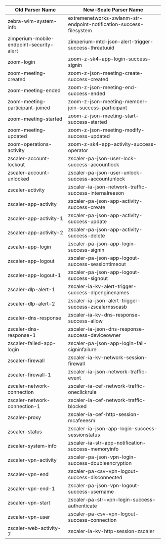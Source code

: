 | Old Parser Name                          | New-Scale Parser Name                                               |
| ---------------------------------------- | ------------------------------------------------------------------- |
| zebra-wlm-system-info                    | extremenetworks-zwlanm-str-endpoint-notification-success-filesystem |
| zimperium-mobile-endpoint-security-alert | zimperium-mtd-json-alert-trigger-success-threatuuid                 |
| zoom-login                               | zoom-z-sk4-app-login-success-signin                                 |
| zoom-meeting-created                     | zoom-z-json-meeting-create-success-created                          |
| zoom-meeting-ended                       | zoom-z-json-meeting-end-success-ended                               |
| zoom-meeting-participant-joined          | zoom-z-json-meeting-member-join-success-participant                 |
| zoom-meeting-started                     | zoom-z-json-meeting-start-success-started                           |
| zoom-meeting-updated                     | zoom-z-json-meeting-modify-success-updated                          |
| zoom-operations-activity                 | zoom-z-sk4-app-activity-success-operator                            |
| zscaler-account-lockout                  | zscaler-pa-json-user-lock-success-accountlock                       |
| zscaler-account-unlocked                 | zscaler-pa-json-user-unlock-success-accountunlock                   |
| zscaler-activity                         | zscaler-ia-json-network-traffic-success-internalreason              |
| zscaler-app-activity                     | zscaler-pa-json-app-activity-success-create                         |
| zscaler-app-activity-1                   | zscaler-pa-json-app-activity-success-update                         |
| zscaler-app-activity-2                   | zscaler-pa-json-app-activity-success-delete                         |
| zscaler-app-login                        | zscaler-pa-json-app-login-success-signin                            |
| zscaler-app-logout                       | zscaler-pa-json-app-logout-success-sessiontimeout                   |
| zscaler-app-logout-1                     | zscaler-pa-json-app-logout-success-signout                          |
| zscaler-dlp-alert-1                      | zscaler-ia-kv-alert-trigger-success-dlpenginenames                  |
| zscaler-dlp-alert-2                      | zscaler-ia-json-alert-trigger-success-zscalernsscasb                |
| zscaler-dns-response                     | zscaler-ia-kv-dns-response-success-allow                            |
| zscaler-dns-response-1                   | zscaler-ia-json-dns-response-success-deviceowner                    |
| zscaler-failed-app-login                 | zscaler-pa-json-app-login-fail-signinfailure                        |
| zscaler-firewall                         | zscaler-ia-kv-network-session-firewall                              |
| zscaler-firewall-1                       | zscaler-ia-json-network-traffic-event                               |
| zscaler-network-connection               | zscaler-ia-cef-network-traffic-oneclickrule                         |
| zscaler-network-connection-1             | zscaler-ia-cef-network-traffic-blocked                              |
| zscaler-proxy                            | zscaler-ia-cef-http-session-mcafeeesm                               |
| zscaler-status                           | zscaler-ia-json-app-login-success-sessionstatus                     |
| zscaler-system-info                      | zscaler-ia-str-app-notification-success-memoryinfo                  |
| zscaler-vpn-activity                     | zscaler-pa-json-vpn-login-success-doubleencryption                  |
| zscaler-vpn-end                          | zscaler-pa-csv-vpn-logout-success-disconnected                      |
| zscaler-vpn-end-1                        | zscaler-pa-json-vpn-logout-success-username                         |
| zscaler-vpn-start                        | zscaler-pa-str-vpn-login-success-authenticate                       |
| zscaler-vpn-user                         | zscaler-pa-csv-vpn-logout-success-connection                        |
| zscaler-web-activity-7                   | zscaler-ia-kv-http-session-zscaler                                  |